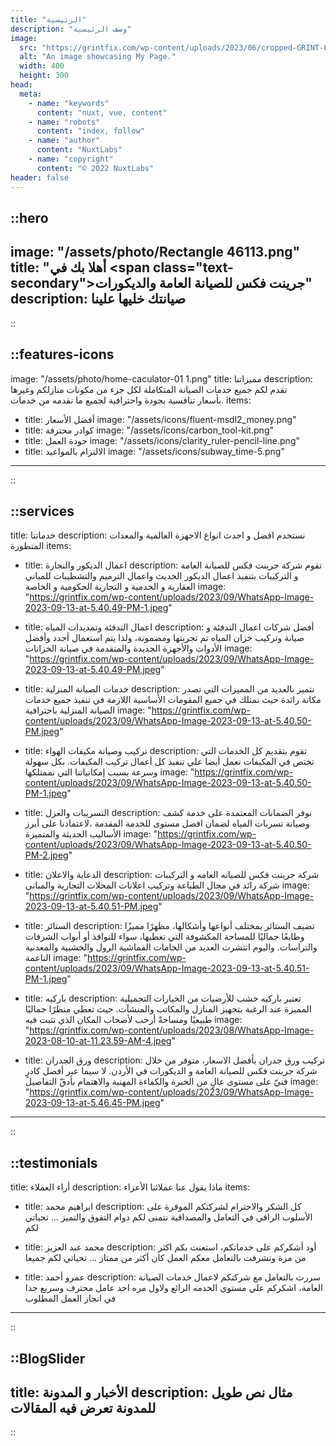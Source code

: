 ```yaml
---
title: "الرئيسية"
description: "وصف الرئيسية"
image:
  src: "https://grintfix.com/wp-content/uploads/2023/06/cropped-GRINT-FIX--e1690822820604.png"
  alt: "An image showcasing My Page."
  width: 400
  height: 300
head:
  meta:
    - name: "keywords"
      content: "nuxt, vue, content"
    - name: "robots"
      content: "index, follow"
    - name: "author"
      content: "NuxtLabs"
    - name: "copyright"
      content: "© 2022 NuxtLabs"
header: false
---
```


::hero
---
image: "/assets/photo/Rectangle 46113.png"
title: "أهلا بك في <span class=\"text-secondary\">جرينت فكس</span> للصيانة العامة والديكورات"
description: صيانتك خليها علينا
---
::

::features-icons
---
image: "/assets/photo/home-caculator-01 1.png"
title: مميزاتنا
description: نقدم لكم جميع خدمات الصيانة المتكاملة لكل جزء من مكونات منازلكم وغيرها<br />بأسعار تنافسية بجودة واحترافية لجميع ما نقدمه من خدمات.
items:
  - title: أفضل الأسعار
    image: "/assets/icons/fluent-msdl2_money.png"
  - title: كوادر محترفة
    image: "/assets/icons/carbon_tool-kit.png"
  - title: جودة العمل
    image: "/assets/icons/clarity_ruler-pencil-line.png"
  - title: الالتزام بالمواعيد
    image: "/assets/icons/subway_time-5.png"
---
::

::services
---
title: خدماتنا
description: نستخدم افضل و احدث انواع الاجهزة العالمية والمعدات المتطورة
items:
  - title: اعمال الديكور والنجارة
    description: تقوم شركة جرينت فكس للصيانة العامة و التركيبات بتنفيذ اعمال الديكور الحديث واعمال الترميم والتشطيبات للمباني  العقارية و الخدمية و التجارية  الحكومية و الخاصة
    image: "https://grintfix.com/wp-content/uploads/2023/09/WhatsApp-Image-2023-09-13-at-5.40.49-PM-1.jpeg"
    
  - title: اعمال التدفئة وتمديدات المياه
    description: أفضل شركات اعمال التدفئة و صيانة وتركيب خزان المياه تم تجربتها ومضمونة، ولذا يتم استعمال أجدد وأفضل الأدوات والأجهزة الجديدة والمتقدمة في صيانة الخزانات
    image: "https://grintfix.com/wp-content/uploads/2023/09/WhatsApp-Image-2023-09-13-at-5.40.49-PM.jpeg"

  - title: خدمات الصيانة المنزلية
    description: نتميز بالعديد من المميزات التي تصدر مكانة رائدة حيث نمتلك في جميع المقومات الأساسية اللازمة في تنفيذ جميع خدمات الصيانة المنزلية باحترافية
    image: "https://grintfix.com/wp-content/uploads/2023/09/WhatsApp-Image-2023-09-13-at-5.40.50-PM.jpeg"

  - title: تركيب وصيانة مكيفات الهواء
    description: تقوم بتقديم كل الخدمات التي تختص في المكيفات نعمل أيضا علي تنفيذ كل أعمال تركيب المكيفات. بكل سهولة وسرعة بسبب إمكانياتنا التي نممتلكها
    image: "https://grintfix.com/wp-content/uploads/2023/09/WhatsApp-Image-2023-09-13-at-5.40.50-PM-1.jpeg"

  - title: التسريبات والعزل
    description: نوفر الضمانات المعتمدة على خدمة كشف وصيانة تسربات المياه لضمان افضل مستوى للخدمة المقدمة ،لاعتمادنا على أبرز الأساليب الحديثة والمتميزة
    image: "https://grintfix.com/wp-content/uploads/2023/09/WhatsApp-Image-2023-09-13-at-5.40.50-PM-2.jpeg"

  - title: الدعاية والاعلان
    description: شركة جرينت فكس للصيانه العامه و التركيبات شركة رائد في مجال الطباعة وتركيب اعلانات المحلات التجارية والمبانى
    image: "https://grintfix.com/wp-content/uploads/2023/09/WhatsApp-Image-2023-09-13-at-5.40.51-PM.jpeg"

  - title: الستائر
    description: تضيف الستائر بمختلف أنواعها وأشكالها، مظهرًا مميزًا وطابعًا جماليًا للمساحة المكشوفة التي تغطيها، سواء للنوافذ أو أبواب الشرفات والتراسات. واليوم انتشرت العديد من الخامات القماشية الرول والخشبية والمعدنية الناعمة
    image: "https://grintfix.com/wp-content/uploads/2023/09/WhatsApp-Image-2023-09-13-at-5.40.51-PM-1.jpeg"

  - title: باركيه
    description: تعتبر باركيه خشب للأرضيات من الخيارات التجميلية المميزة عند الرغبة بتجهيز المنازل والمكاتب والمنشآت. حيث تعطي منظرًا جماليًا طبيعيًا ومساحةً أرحب لأصحاب المكان الذي تثبت فيه
    image: "https://grintfix.com/wp-content/uploads/2023/08/WhatsApp-Image-2023-08-10-at-11.23.59-AM-4.jpeg"

  - title: ورق الجدران
    description: تركيب ورق جدران بأفضل الاسعار، متوفر من خلال شركة جرينت فكس للصيانة العامة و الديكورات في الأردن. لا سيما عبر أفضل كادرٍ فنيّ على مستوى عالٍ من الخبرة والكفاءة المهنية والاهتمام بأدقّ التفاصيل
    image: "https://grintfix.com/wp-content/uploads/2023/09/WhatsApp-Image-2023-09-13-at-5.46.45-PM.jpeg"
---
::

::testimonials
---
title: أراء العملاء
description: ماذا يقول عنا عملائنا الأعزاء
items:
  - title: ابراهيم محمد
    description: كل الشكر والاحترام لشركتكم الموقرة على الأسلوب الراقي في التعامل والمصداقية نتمنى لكم دوام التفوق والتميز ... تحياتي لكم

  - title: محمد عبد العزيز
    description: أود أشكركم على خدماتكم، استعنت بكم اكثر من مرة وتشرفت بالتعامل معكم العمل كان أكثر من ممتاز ... تحياتي لكم جميعا
    
  - title: عمرو أحمد
    description: سررت بالتعامل مع شركتكم لاعمال خدمات الصيانة العامة، اشكركم علي مستوي الخدمه الرائع ولاول مره اجد عامل محترف وسريع جدا في انجاز العمل المطلوب
---
::


::BlogSlider
---
title: الأخبار و المدونة
description: مثال نص طويل للمدونة تعرض فيه المقالات
---
::